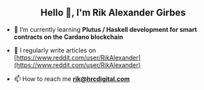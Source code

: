 <h2 align="center">Hello 👋, I'm Rik Alexander Girbes</h2>

- 🌱 I’m currently learning **Plutus / Haskell development for smart contracts on the Cardano blockchain**

- 📝 I regularly write articles on [https://www.reddit.com/user/RikAlexander](https://www.reddit.com/user/RikAlexander)

- 📫 How to reach me **rik@hrcdigital.com**
